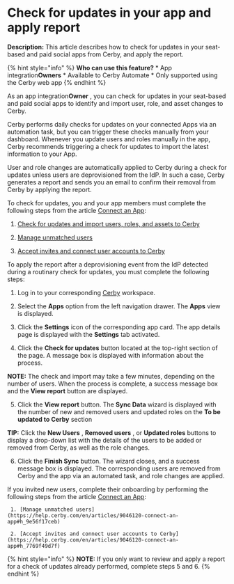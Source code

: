 # Check for updates in your app and apply report

**Description:** This article describes how to check for updates in your seat-based and paid social apps from Cerby, and apply the report.

{% hint style="info" %} **Who can use this feature?** * App
integration**Owners** * Available to Cerby Automate * Only supported using the
Cerby web app {% endhint %}

As an app integration**Owner** , you can check for updates in your seat-based
and paid social apps to identify and import user, role, and asset changes to
Cerby.

Cerby performs daily checks for updates on your connected Apps via an
automation task, but you can trigger these checks manually from your
dashboard. Whenever you update users and roles manually in the app, Cerby
recommends triggering a check for updates to import the latest information to
your App.

User and role changes are automatically applied to Cerby during a check for
updates unless users are deprovisioned from the IdP. In such a case, Cerby
generates a report and sends you an email to confirm their removal from Cerby
by applying the report.

To check for updates, you and your app members must complete the following
steps from the article [Connect an
App](https://help.cerby.com/en/articles/9046120-connect-an-app):

  1. [Check for updates and import users, roles, and assets to Cerby](https://help.cerby.com/en/articles/9046120-connect-an-app#h_9c6531cf9a)

  2. [Manage unmatched users](https://help.cerby.com/en/articles/9046120-connect-an-app#h_9e56f17ceb)

  3. [Accept invites and connect user accounts to Cerby](https://help.cerby.com/en/articles/9046120-connect-an-app#h_7769f49d7f)

To apply the report after a deprovisioning event from the IdP detected during
a routinary check for updates, you must complete the following steps:

  1. Log in to your corresponding [Cerby](https://app.cerby.com/) workspace.

  2. Select the **Apps** option from the left navigation drawer. The **Apps** view is displayed.

  3. Click the **Settings** icon of the corresponding app card. The app details page is displayed with the **Settings** tab activated.

  4. Click the **Check for updates** button located at the top-right section of the page. A message box is displayed with information about the process.

**NOTE:** The check and import may take a few minutes, depending on the number
of users. When the process is complete, a success message box and the **View
report** button are displayed.

  5. Click the **View report** button. The **Sync Data** wizard is displayed with the number of new and removed users and updated roles on the **To be updated to Cerby** section

**TIP:** Click the **New Users** , **Removed users** , or **Updated roles**
buttons to display a drop-down list with the details of the users to be added
or removed from Cerby, as well as the role changes.

  6. Click the **Finish Sync** button. The wizard closes, and a success message box is displayed. The corresponding users are removed from Cerby and the app via an automated task, and role changes are applied.

If you invited new users, complete their onboarding by performing the
following steps from the article [Connect an
App](https://help.cerby.com/en/articles/9046120-connect-an-app):

     1. [Manage unmatched users](https://help.cerby.com/en/articles/9046120-connect-an-app#h_9e56f17ceb)

     2. [Accept invites and connect user accounts to Cerby](https://help.cerby.com/en/articles/9046120-connect-an-app#h_7769f49d7f)

{% hint style="info" %} **NOTE:** If you only want to review and apply a
report for a check of updates already performed, complete steps 5 and 6. {%
endhint %}

